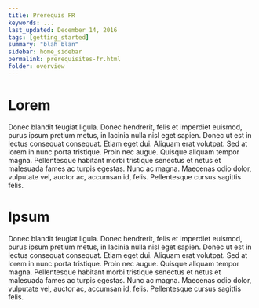 ```yaml
---
title: Prerequis FR
keywords: ...
last_updated: December 14, 2016
tags: [getting_started]
summary: "blah blan"
sidebar: home_sidebar
permalink: prerequisites-fr.html
folder: overview
---
```


# Lorem

Donec blandit feugiat ligula. Donec hendrerit, felis et imperdiet euismod, purus ipsum pretium metus, in lacinia nulla nisl eget sapien. Donec ut est in lectus consequat consequat.
Etiam eget dui. Aliquam erat volutpat. Sed at lorem in nunc porta tristique.
Proin nec augue. Quisque aliquam tempor magna. Pellentesque habitant morbi tristique senectus et netus et malesuada fames ac turpis egestas.
Nunc ac magna. Maecenas odio dolor, vulputate vel, auctor ac, accumsan id, felis. Pellentesque cursus sagittis felis.


# Ipsum

Donec blandit feugiat ligula. Donec hendrerit, felis et imperdiet euismod, purus ipsum pretium metus, in lacinia nulla nisl eget sapien. Donec ut est in lectus consequat consequat.
Etiam eget dui. Aliquam erat volutpat. Sed at lorem in nunc porta tristique.
Proin nec augue. Quisque aliquam tempor magna. Pellentesque habitant morbi tristique senectus et netus et malesuada fames ac turpis egestas.
Nunc ac magna. Maecenas odio dolor, vulputate vel, auctor ac, accumsan id, felis. Pellentesque cursus sagittis felis.

